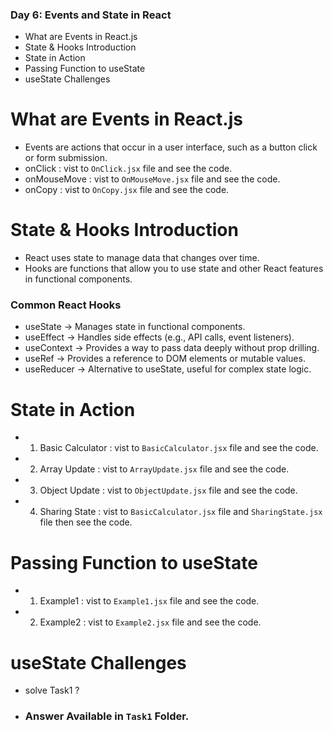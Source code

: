 ### Day 6: Events and State in React

- What are Events in React.js
- State & Hooks Introduction
- State in Action
- Passing Function to useState
- useState Challenges

# What are Events in React.js

- Events are actions that occur in a user interface, such as a button click or form submission.
- onClick : vist to `OnClick.jsx` file and see the code.
- onMouseMove : vist to `OnMouseMove.jsx` file and see the code.
- onCopy : vist to `OnCopy.jsx` file and see the code.

# State & Hooks Introduction

- React uses state to manage data that changes over time.
- Hooks are functions that allow you to use state and other React features in functional components.

### Common React Hooks

- useState → Manages state in functional components.
- useEffect → Handles side effects (e.g., API calls, event listeners).
- useContext → Provides a way to pass data deeply without prop drilling.
- useRef → Provides a reference to DOM elements or mutable values.
- useReducer → Alternative to useState, useful for complex state logic.

# State in Action

- 1. Basic Calculator : vist to `BasicCalculator.jsx` file and see the code.
- 2. Array Update : vist to `ArrayUpdate.jsx` file and see the code.
- 3. Object Update : vist to `ObjectUpdate.jsx` file and see the code.
- 4. Sharing State : vist to `BasicCalculator.jsx` file and `SharingState.jsx` file then see the code.

# Passing Function to useState

- 1. Example1 : vist to `Example1.jsx` file and see the code.
- 2. Example2 : vist to `Example2.jsx` file and see the code.

# useState Challenges

- solve Task1 ?
- ### Answer Available in `Task1` Folder.
